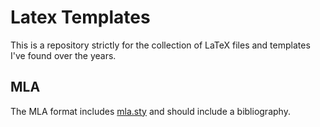 Latex Templates
===============

This is a repository strictly for the collection of LaTeX files and templates I've found over the years.

MLA
----

The MLA format includes [mla.sty](/mla/mla13.sty) and should include a bibliography.

